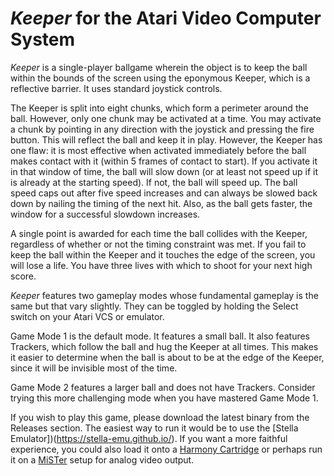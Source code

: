 # *Keeper* for the Atari Video Computer System

*Keeper* is a single-player ballgame wherein the object is to keep the ball within the bounds of the screen using the eponymous Keeper, which is a reflective barrier. It uses standard joystick controls.

The Keeper is split into eight chunks, which form a perimeter around the ball. However, only one chunk may be activated at a time. You may activate a chunk by pointing in any direction with the joystick and pressing the fire button. This will reflect the ball and keep it in play. However, the Keeper has one flaw: it is most effective when activated immediately before the ball makes contact with it (within 5 frames of contact to start). If you activate it in that window of time, the ball will slow down (or at least not speed up if it is already at the starting speed). If not, the ball will speed up. The ball speed caps out after five speed increases and can always be slowed back down by nailing the timing of the next hit. Also, as the ball gets faster, the window for a successful slowdown increases.

A single point is awarded for each time the ball collides with the Keeper, regardless of whether or not the timing constraint was met. If you fail to keep the ball within the Keeper and it touches the edge of the screen, you will lose a life. You have three lives with which to shoot for your next high score.

*Keeper* features two gameplay modes whose fundamental gameplay is the same but that vary slightly. They can be toggled by holding the Select switch on your Atari VCS or emulator.

Game Mode 1 is the default mode. It features a small ball. It also features Trackers, which follow the ball and hug the Keeper at all times. This makes it easier to determine when the ball is about to be at the edge of the Keeper, since it will be invisible most of the time.

Game Mode 2 features a larger ball and does not have Trackers. Consider trying this more challenging mode when you have mastered Game Mode 1.

If you wish to play this game, please download the latest binary from the Releases section. The easiest way to run it would be to use the [Stella Emulator])(https://stella-emu.github.io/). If you want a more faithful experience, you could also load it onto a [Harmony Cartridge](https://harmony.atariage.com/Site/Harmony.html) or perhaps run it on a [MiSTer](https://mister-devel.github.io/MkDocs_MiSTer/) setup for analog video output.
